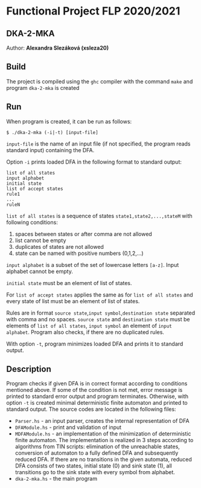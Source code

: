 # Functional Project FLP 2020/2021

## DKA-2-MKA
Author:  **Alexandra Slezáková (xsleza20)**

## Build
The project is compiled using the `ghc` compiler with the command `make` and  program `dka-2-mka` is created

## Run
When program is created, it can be run as follows:
```
$ ./dka-2-mka (-i|-t) [input-file]
```
`input-file` is the name of an input file (if not specified, the program reads standard input) containing the DFA.

Option `-i` prints loaded DFA in the following format to standard output:
```
list of all states
input alphabet
initial state
list of accept states
rule1
...
ruleN
```
`list of all states` is a sequence of states `state1,state2,...,stateM` with following conditions:
1. spaces between states or after comma are not allowed
2. list cannot be empty
3. duplicates of states are not allowed
4. state can be named with positive numbers (0,1,2,...)

`input alphabet` is a subset of the set of lowercase letters `[a-z]`. Input alphabet cannot be empty.

`initial state` must be an element of list of states.

For `list of accept states` applies the same as for `list of all states` and every state of list must be an element of list of states.

Rules are in format `source state`,`input symbol`,`destination state` separated with comma and no spaces. `source state` and `destination state` must be elements of `list of all states`, `input symbol` an element of `input alphabet`. Program also checks, if there are no duplicated rules.

With option `-t`, program minimizes loaded DFA and prints it to standard output.

## Description
Program checks if given DFA is in correct format according to conditions mentioned above. If some of the condition is not met, error message is printed to standard error output and program terminates. Otherwise, with option `-t` is created minimal deterministic finite automaton and printed to standard output. The source codes are located in the following files:
- `Parser.hs` - an input parser, creates the internal representation of DFA
- `DFAModule.hs` -  print and validation of input
- `MDFAModule.hs` - an implementation of the minimization of deterministic finite automaton. The implementation is realized in 3 steps according to algorithms from TIN scripts: elimination of the unreachable states, conversion of automaton to a fully defined DFA and subsequently reduced DFA. If there are no transitions in the given automata, reduced DFA consists of two states, initial state (0) and sink state (1), all transitions go to the sink state with every symbol from alphabet.
- `dka-2-mka.hs` - the main program
